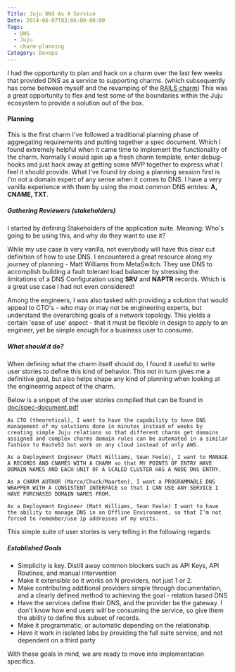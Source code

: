 ```yaml
---
Title: Juju DNS As A Service
Date: 2014-06-07T03:06:00-00:00
Tags:
  - DNS
  - Juju
  - charm-planning
Category: Devops
---
```


I had the opportunity to plan and hack on a charm over the last few weeks that provided DNS as a service to supporting charms. (which subsequently has come between myself and the revamping of the [RAILS charm](/adopt-a-charm/)) This was a great opportunity to flex and test some of the boundaries within the Juju ecosystem to provide a solution out of the box.

#### Planning

This is the first charm I've followed a traditional planning phase of aggregating requirements and putting together a spec document. Which I found extremely helpful when it came time to implement the functionality of the charm. Normally I would spin up a fresh charm template, enter debug-hooks and just hack away at getting some MVP together to express what I feel it should provide. What I've found by doing a planning session first is I'm not a domain expert of any sense when it comes to DNS. I have a very vanilla experience with them by using the most common DNS entries: **A, CNAME, TXT**.

##### Gathering Reviewers (stakeholders)

I started by defining Stakeholders of the application suite. Meaning: Who's going to be using this, and why do they want to use it?

While my use case is very vanilla, not everybody will have this clear cut definition of how to use DNS. I encountered a great resource along my journey of planning - Matt Williams from MetaSwitch. They use DNS to accomplish building a fault tolerant load balancer by stressing the limitations of a DNS Configuration using **SRV** and **NAPTR** records. Which is a great use case I had not even considered!

Among the engineers, I was also tasked with providing a solution that would appeal to CTO's - who may or may not be engineering experts, but understand the overarching goals of a network topology. This yields a certain 'ease of use' aspect - that it must be flexible in design to apply to an engineer, yet be simple enough for a business user to consume.

##### What should it do?

When defining what the charm itself should do, I found it useful to write user stories to define this kind of behavior. This not in turn gives me a definitive goal, but also helps shape any kind of planning when looking at the engineering aspect of the charm.

Below is a snippet of the user stories compiled that can be found in [doc/spec-document.pdf](https://github.com/chuckbutler/DNS-Charm/blob/master/docs/spec-document.pdf)


    As CTO (theoretical), I want to have the capability to have DNS management of my solutions done in minutes instead of weeks by creating simple Juju relations so that different charms get domains assigned and complex charms domain rules can be automated in a similar fashion to Route53 but work on any cloud instead of only AWS.

    As a Deployment Engineer (Matt Williams, Sean Feole), I want to MANAGE A RECORDS AND CNAMES WITH A CHARM so that MY POINTS OF ENTRY HAVE DOMAIN NAMES AND EACH UNIT OF A SCALED CLUSTER HAS A NODE DNS ENTRY.

    As a CHARM AUTHOR (Marco/Chuck/Maarten), I want a PROGRAMMABLE DNS WRAPPER WITH A CONSISTENT INTERFACE so that I CAN USE ANY SERVICE I HAVE PURCHASED DOMAIN NAMES FROM.

    As a Deployment Engineer (Matt Williams, Sean Feole) I want to have the ability to manage DNS in an Offline Environment, so that I’m not forced to remember/use ip addresses of my units.


This simple suite of user stories is very telling in the following regards:

##### Established Goals

- Simplicity is key. Distill away common blockers such as API Keys, API Routines, and manual intervention
- Make it extensible so it works on N providers, not just 1 or 2.
- Make contributing additional providers simple through documentation, and a clearly defined method to achieving the goal - relation based DNS
- Have the services define their DNS, and the provider be the gateway. I don't know how end users will be consuming the service, so give them the ability to define this subset of records.
- Make it programmatic, or automatic depending on the relationship.
- Have it work in isolated labs by providing the full suite service, and not dependent on a third party

With these goals in mind, we are ready to move into implementation specifics.
